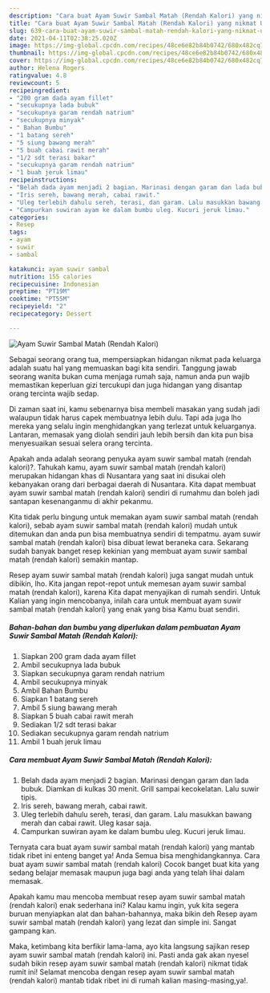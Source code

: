 ```yaml
---
description: "Cara buat Ayam Suwir Sambal Matah (Rendah Kalori) yang nikmat Untuk Jualan"
title: "Cara buat Ayam Suwir Sambal Matah (Rendah Kalori) yang nikmat Untuk Jualan"
slug: 639-cara-buat-ayam-suwir-sambal-matah-rendah-kalori-yang-nikmat-untuk-jualan
date: 2021-04-11T02:38:25.020Z
image: https://img-global.cpcdn.com/recipes/48ce6e82b84b0742/680x482cq70/ayam-suwir-sambal-matah-rendah-kalori-foto-resep-utama.jpg
thumbnail: https://img-global.cpcdn.com/recipes/48ce6e82b84b0742/680x482cq70/ayam-suwir-sambal-matah-rendah-kalori-foto-resep-utama.jpg
cover: https://img-global.cpcdn.com/recipes/48ce6e82b84b0742/680x482cq70/ayam-suwir-sambal-matah-rendah-kalori-foto-resep-utama.jpg
author: Helena Rogers
ratingvalue: 4.8
reviewcount: 5
recipeingredient:
- "200 gram dada ayam fillet"
- "secukupnya lada bubuk"
- "secukupnya garam rendah natrium"
- "secukupnya minyak"
- " Bahan Bumbu"
- "1 batang sereh"
- "5 siung bawang merah"
- "5 buah cabai rawit merah"
- "1/2 sdt terasi bakar"
- "secukupnya garam rendah natrium"
- "1 buah jeruk limau"
recipeinstructions:
- "Belah dada ayam menjadi 2 bagian. Marinasi dengan garam dan lada bubuk. Diamkan di kulkas 30 menit. Grill sampai kecokelatan. Lalu suwir tipis."
- "Iris sereh, bawang merah, cabai rawit."
- "Uleg terlebih dahulu sereh, terasi, dan garam. Lalu masukkan bawang merah dan cabai rawit. Uleg kasar saja."
- "Campurkan suwiran ayam ke dalam bumbu uleg. Kucuri jeruk limau."
categories:
- Resep
tags:
- ayam
- suwir
- sambal

katakunci: ayam suwir sambal 
nutrition: 155 calories
recipecuisine: Indonesian
preptime: "PT19M"
cooktime: "PT55M"
recipeyield: "2"
recipecategory: Dessert

---
```



![Ayam Suwir Sambal Matah (Rendah Kalori)](https://img-global.cpcdn.com/recipes/48ce6e82b84b0742/680x482cq70/ayam-suwir-sambal-matah-rendah-kalori-foto-resep-utama.jpg)

Sebagai seorang orang tua, mempersiapkan hidangan nikmat pada keluarga adalah suatu hal yang memuaskan bagi kita sendiri. Tanggung jawab seorang  wanita bukan cuma menjaga rumah saja, namun anda pun wajib memastikan keperluan gizi tercukupi dan juga hidangan yang disantap orang tercinta wajib sedap.

Di zaman  saat ini, kamu sebenarnya bisa membeli masakan yang sudah jadi walaupun tidak harus capek membuatnya lebih dulu. Tapi ada juga lho mereka yang selalu ingin menghidangkan yang terlezat untuk keluarganya. Lantaran, memasak yang diolah sendiri jauh lebih bersih dan kita pun bisa menyesuaikan sesuai selera orang tercinta. 



Apakah anda adalah seorang penyuka ayam suwir sambal matah (rendah kalori)?. Tahukah kamu, ayam suwir sambal matah (rendah kalori) merupakan hidangan khas di Nusantara yang saat ini disukai oleh kebanyakan orang dari berbagai daerah di Nusantara. Kita dapat membuat ayam suwir sambal matah (rendah kalori) sendiri di rumahmu dan boleh jadi santapan kesenanganmu di akhir pekanmu.

Kita tidak perlu bingung untuk memakan ayam suwir sambal matah (rendah kalori), sebab ayam suwir sambal matah (rendah kalori) mudah untuk ditemukan dan anda pun bisa membuatnya sendiri di tempatmu. ayam suwir sambal matah (rendah kalori) bisa dibuat lewat beraneka cara. Sekarang sudah banyak banget resep kekinian yang membuat ayam suwir sambal matah (rendah kalori) semakin mantap.

Resep ayam suwir sambal matah (rendah kalori) juga sangat mudah untuk dibikin, lho. Kita jangan repot-repot untuk memesan ayam suwir sambal matah (rendah kalori), karena Kita dapat menyajikan di rumah sendiri. Untuk Kalian yang ingin mencobanya, inilah cara untuk membuat ayam suwir sambal matah (rendah kalori) yang enak yang bisa Kamu buat sendiri.

<!--inarticleads1-->

##### Bahan-bahan dan bumbu yang diperlukan dalam pembuatan Ayam Suwir Sambal Matah (Rendah Kalori):

1. Siapkan 200 gram dada ayam fillet
1. Ambil secukupnya lada bubuk
1. Siapkan secukupnya garam rendah natrium
1. Ambil secukupnya minyak
1. Ambil  Bahan Bumbu
1. Siapkan 1 batang sereh
1. Ambil 5 siung bawang merah
1. Siapkan 5 buah cabai rawit merah
1. Sediakan 1/2 sdt terasi bakar
1. Sediakan secukupnya garam rendah natrium
1. Ambil 1 buah jeruk limau




<!--inarticleads2-->

##### Cara membuat Ayam Suwir Sambal Matah (Rendah Kalori):

1. Belah dada ayam menjadi 2 bagian. Marinasi dengan garam dan lada bubuk. Diamkan di kulkas 30 menit. Grill sampai kecokelatan. Lalu suwir tipis.
1. Iris sereh, bawang merah, cabai rawit.
1. Uleg terlebih dahulu sereh, terasi, dan garam. Lalu masukkan bawang merah dan cabai rawit. Uleg kasar saja.
1. Campurkan suwiran ayam ke dalam bumbu uleg. Kucuri jeruk limau.




Ternyata cara buat ayam suwir sambal matah (rendah kalori) yang mantab tidak ribet ini enteng banget ya! Anda Semua bisa menghidangkannya. Cara buat ayam suwir sambal matah (rendah kalori) Cocok banget buat kita yang sedang belajar memasak maupun juga bagi anda yang telah lihai dalam memasak.

Apakah kamu mau mencoba membuat resep ayam suwir sambal matah (rendah kalori) enak sederhana ini? Kalau kamu ingin, yuk kita segera buruan menyiapkan alat dan bahan-bahannya, maka bikin deh Resep ayam suwir sambal matah (rendah kalori) yang lezat dan simple ini. Sangat gampang kan. 

Maka, ketimbang kita berfikir lama-lama, ayo kita langsung sajikan resep ayam suwir sambal matah (rendah kalori) ini. Pasti anda gak akan nyesel sudah bikin resep ayam suwir sambal matah (rendah kalori) nikmat tidak rumit ini! Selamat mencoba dengan resep ayam suwir sambal matah (rendah kalori) mantab tidak ribet ini di rumah kalian masing-masing,ya!.

